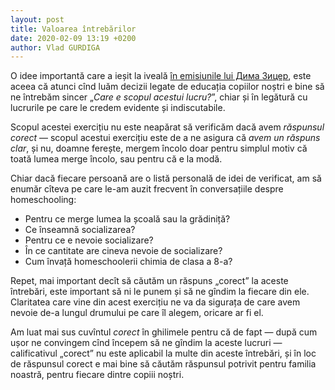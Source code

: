 ```yaml
---
layout: post
title: Valoarea întrebărilor
date: 2020-02-09 13:19 +0200
author: Vlad GURDIGA
---
```


O idee importantă care a ieșit la iveală [în emisiunile lui Дима Зицер][1], este aceea că atunci cînd luăm decizii legate de educația copiilor noștri e bine să ne întrebăm sincer „_Care e scopul acestui lucru?_”, chiar și în legătură cu lucrurile pe care le credem evidente și indiscutabile.

[1]: https://www.youtube.com/user/mayaktv/search?query=Любить+нельзя+воспитывать

Scopul acestei exercițiu nu este neapărat să verificăm dacă avem _răspunsul corect_ — scopul acestui exercițiu este de a ne asigura că _avem un răspuns clar_, și nu, doamne ferește, mergem încolo doar pentru simplul motiv că toată lumea merge încolo, sau pentru că e la modă.

Chiar dacă fiecare persoană are o listă personală de idei de verificat, am să enumăr cîteva pe care le-am auzit frecvent în conversațiile despre homeschooling:

- Pentru ce merge lumea la școală sau la grădiniță?
- Ce înseamnă socializarea?
- Pentru ce e nevoie socializare?
- În ce cantitate are cineva nevoie de socializare?
- Cum învață homeschoolerii chimia de clasa a 8-a?

Repet, mai important decît să căutăm un răspuns „corect” la aceste întrebări, este important să ni le punem și să ne gîndim la fiecare din ele. Claritatea care vine din acest exercițiu ne va da sigurața de care avem nevoie de-a lungul drumului pe care îl alegem, oricare ar fi el.

Am luat mai sus cuvîntul _corect_ în ghilimele pentru că de fapt — după cum ușor ne convingem cînd începem să ne gîndim la aceste lucruri — calificativul „corect” nu este aplicabil la multe din aceste întrebări, și în loc de răspunsul corect e mai bine să căutăm răspunsul potrivit pentru familia noastră, pentru fiecare dintre copiii noștri.
